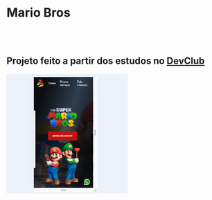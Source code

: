 <h1>Mario Bros</h1>
<br>
<br>
<h2>Projeto feito a partir dos estudos no <a href="https://rodolfomori.com.br/devclub">DevClub<a/></h2>

<img src="https://github.com/KaueSverberi/Projeto-mario/blob/main/img/tela%20celular.png?raw=true" alt="tela celular" heigth="250px" width="280px">
